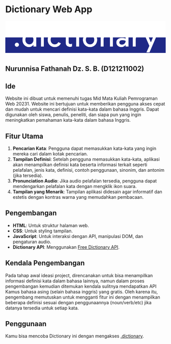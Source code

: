 
# Dictionary Web App 

![Dictionary Logo](./assets/dictionary-logo.svg)

## Nurunnisa Fathanah Dz. S. B. (D121211002)
## Ide

Website ini dibuat untuk memenuhi tugas Mid Mata Kuliah Pemrograman Web 20231. Website ini bertujuan untuk memberikan pengguna akses cepat dan mudah untuk mencari definisi kata-kata dalam bahasa Inggris. Dapat digunakan oleh siswa, penulis, peneliti, dan siapa pun yang ingin meningkatkan pemahaman kata-kata dalam bahasa Inggris.

## Fitur Utama

1. **Pencarian Kata**: Pengguna dapat memasukkan kata-kata yang ingin mereka cari dalam kotak pencarian.
2. **Tampilan Definisi**: Setelah pengguna memasukkan kata-kata, aplikasi akan menampilkan definisi kata beserta informasi terkait seperti pelafalan, jenis kata, definisi, contoh penggunaan, sinonim, dan antonim (jika tersedia).
3. **Pronunciation Audio**: Jika audio pelafalan tersedia, pengguna dapat mendengarkan pelafalan kata dengan mengklik ikon suara.
4. **Tampilan yang Menarik**: Tampilan aplikasi didesain agar informatif dan estetis dengan kontras warna yang memudahkan pembacaan.

## Pengembangan

- **HTML**: Untuk struktur halaman web.
- **CSS**: Untuk styling tampilan.
- **JavaScript**: Untuk interaksi dengan API, manipulasi DOM, dan pengaturan audio.
- **Dictionary API**: Menggunakan [Free Dictionary API](https://dictionaryapi.dev/).

## Kendala Pengembangan
Pada tahap awal ideasi project, direncanakan untuk bisa menampilkan informasi definisi kata dalam bahasa lainnya, namun dalam proses pengembangan kemudian ditemukan kendala sulitnya mendapatkan API Kamus bahasa asing (selain bahasa inggris) yang gratis. Oleh karena itu, pengembang memutuskan untuk mengganti fitur ini dengan menampilkan beberapa definisi sesuai dengan penggunaannya (noun/verb/etc) jika datanya tersedia untuk setiap kata.

## Penggunaan
Kamu bisa mencoba Dictionary ini dengan mengakses [.dictionary](https://fathanahdz.github.io/dictionary-web-project/).
